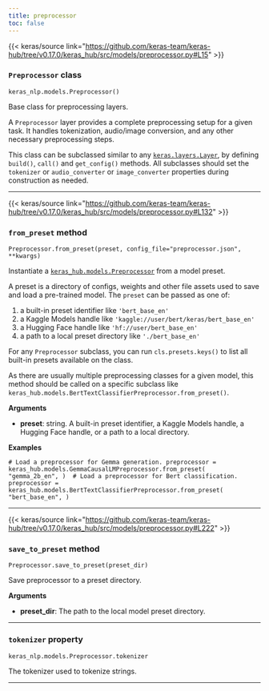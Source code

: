 ```yaml
---
title: preprocessor
toc: false
---
```


{{< keras/source link="https://github.com/keras-team/keras-hub/tree/v0.17.0/keras_hub/src/models/preprocessor.py#L15" >}}

### `Preprocessor` class

`keras_nlp.models.Preprocessor()`

Base class for preprocessing layers.

A `Preprocessor` layer provides a complete preprocessing setup for a given task. It handles tokenization, audio/image conversion, and any other necessary preprocessing steps.

This class can be subclassed similar to any [`keras.layers.Layer`](/api/layers/base_layer#layer-class), by defining `build()`, `call()` and `get_config()` methods. All subclasses should set the `tokenizer` or `audio_converter` or `image_converter` properties during construction as needed.

---

{{< keras/source link="https://github.com/keras-team/keras-hub/tree/v0.17.0/keras_hub/src/models/preprocessor.py#L132" >}}

### `from_preset` method

`Preprocessor.from_preset(preset, config_file="preprocessor.json", **kwargs)`

Instantiate a [`keras_hub.models.Preprocessor`](/api/keras_hub/base_classes/preprocessor#preprocessor-class) from a model preset.

A preset is a directory of configs, weights and other file assets used to save and load a pre-trained model. The `preset` can be passed as one of:

1.  a built-in preset identifier like `'bert_base_en'`
2.  a Kaggle Models handle like `'kaggle://user/bert/keras/bert_base_en'`
3.  a Hugging Face handle like `'hf://user/bert_base_en'`
4.  a path to a local preset directory like `'./bert_base_en'`

For any `Preprocessor` subclass, you can run `cls.presets.keys()` to list all built-in presets available on the class.

As there are usually multiple preprocessing classes for a given model, this method should be called on a specific subclass like `keras_hub.models.BertTextClassifierPreprocessor.from_preset()`.

**Arguments**

- **preset**: string. A built-in preset identifier, a Kaggle Models handle, a Hugging Face handle, or a path to a local directory.

**Examples**

`# Load a preprocessor for Gemma generation. preprocessor = keras_hub.models.GemmaCausalLMPreprocessor.from_preset(     "gemma_2b_en", )  # Load a preprocessor for Bert classification. preprocessor = keras_hub.models.BertTextClassifierPreprocessor.from_preset(     "bert_base_en", )`

---

{{< keras/source link="https://github.com/keras-team/keras-hub/tree/v0.17.0/keras_hub/src/models/preprocessor.py#L222" >}}

### `save_to_preset` method

`Preprocessor.save_to_preset(preset_dir)`

Save preprocessor to a preset directory.

**Arguments**

- **preset_dir**: The path to the local model preset directory.

---

### `tokenizer` property

`keras_nlp.models.Preprocessor.tokenizer`

The tokenizer used to tokenize strings.

---
